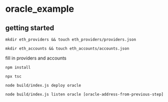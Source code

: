 # oracle_example

## getting started

```mkdir eth_providers && touch eth_providers/providers.json```

```mkdir eth_accounts && touch eth_accounts/accounts.json```

fill in providers and accounts

```npm install```

```npx tsc```

```node build/index.js deploy oracle```

```node build/index.js listen oracle [oracle-address-from-previous-step]```
